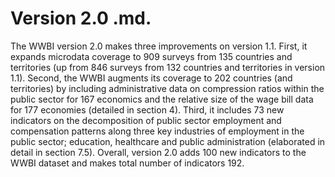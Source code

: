 # Version 2.0 .md.
The WWBI version 2.0 makes three improvements on version 1.1. First, it expands microdata coverage to 909 surveys from 135 countries and territories (up from 846 surveys from 132 countries and territories in version 1.1). Second, the WWBI augments its coverage to 202 countries (and territories) by including administrative data on compression ratios within the public sector for 167 economics and the relative size of the wage bill data for 177 economies (detailed in section 4). Third, it includes 73 new indicators on the decomposition of public sector employment and compensation patterns along three key industries of employment in the public sector; education, healthcare and public administration (elaborated in detail in section 7.5). Overall, version 2.0 adds 100 new indicators to the WWBI dataset and makes total number of indicators 192. 
